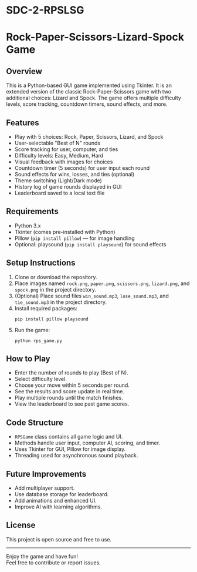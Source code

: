 # SDC-2-RPSLSG
# Rock-Paper-Scissors-Lizard-Spock Game

## Overview
This is a Python-based GUI game implemented using Tkinter. It is an extended version of the classic Rock-Paper-Scissors game with two additional choices: Lizard and Spock. The game offers multiple difficulty levels, score tracking, countdown timers, sound effects, and more.

## Features
- Play with 5 choices: Rock, Paper, Scissors, Lizard, and Spock
- User-selectable "Best of N" rounds
- Score tracking for user, computer, and ties
- Difficulty levels: Easy, Medium, Hard
- Visual feedback with images for choices
- Countdown timer (5 seconds) for user input each round
- Sound effects for wins, losses, and ties (optional)
- Theme switching (Light/Dark mode)
- History log of game rounds displayed in GUI
- Leaderboard saved to a local text file

## Requirements
- Python 3.x
- Tkinter (comes pre-installed with Python)
- Pillow (`pip install pillow`) — for image handling
- Optional: playsound (`pip install playsound`) for sound effects

## Setup Instructions
1. Clone or download the repository.
2. Place images named `rock.png`, `paper.png`, `scissors.png`, `lizard.png`, and `spock.png` in the project directory.
3. (Optional) Place sound files `win_sound.mp3`, `lose_sound.mp3`, and `tie_sound.mp3` in the project directory.
4. Install required packages:
    ```
    pip install pillow playsound
    ```
5. Run the game:
    ```
    python rps_game.py
    ```

## How to Play
- Enter the number of rounds to play (Best of N).
- Select difficulty level.
- Choose your move within 5 seconds per round.
- See the results and score update in real time.
- Play multiple rounds until the match finishes.
- View the leaderboard to see past game scores.

## Code Structure
- `RPSGame` class contains all game logic and UI.
- Methods handle user input, computer AI, scoring, and timer.
- Uses Tkinter for GUI, Pillow for image display.
- Threading used for asynchronous sound playback.

## Future Improvements
- Add multiplayer support.
- Use database storage for leaderboard.
- Add animations and enhanced UI.
- Improve AI with learning algorithms.

## License
This project is open source and free to use.

---

Enjoy the game and have fun!  
Feel free to contribute or report issues.
